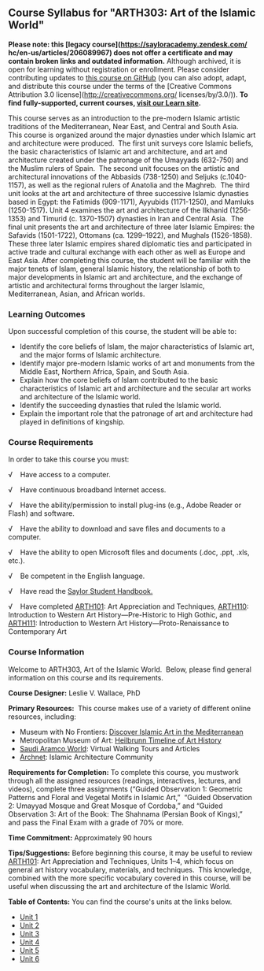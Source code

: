 Course Syllabus for "ARTH303: Art of the Islamic World"
-------------------------------------------------------

**Please note: this [legacy course](https://sayloracademy.zendesk.com/
hc/en-us/articles/206089967) does not offer a certificate and may contain 
broken links and outdated information.** Although archived, it is open 
for learning without registration or enrollment. Please consider contributing 
updates to [this course on GitHub](https://github.com/saylordotorg/course_arth303) 
(you can also adopt, adapt, and distribute this course under the terms of 
the [Creative Commons Attribution 3.0 license](http://creativecommons.org/
licenses/by/3.0/)). **To find fully-supported, current courses, [visit our 
Learn site](https://learn.saylor.org).**

This course serves as an introduction to the pre-modern Islamic artistic
traditions of the Mediterranean, Near East, and Central and South Asia. 
This course is organized around the major dynasties under which Islamic
art and architecture were produced.  The first unit surveys core Islamic
beliefs, the basic characteristics of Islamic art and architecture, and
art and architecture created under the patronage of the Umayyads
(632-750) and the Muslim rulers of Spain.  The second unit focuses on
the artistic and architectural innovations of the Abbasids (738-1250)
and Seljuks (c.1040-1157), as well as the regional rulers of Anatolia
and the Maghreb.  The third unit looks at the art and architecture of
three successive Islamic dynasties based in Egypt: the Fatimids
(909-1171), Ayyubids (1171-1250), and Mamluks (1250-1517)**.** Unit 4
examines the art and architecture of the Ilkhanid (1256-1353) and
Timurid (c. 1370-1507) dynasties in Iran and Central Asia.  The final
unit presents the art and architecture of three later Islamic Empires:
the Safavids (1501-1722), Ottomans (ca. 1299–1922), and Mughals
(1526-1858).  These three later Islamic empires shared diplomatic ties
and participated in active trade and cultural exchange with each other
as well as Europe and East Asia. After completing this course, the
student will be familiar with the major tenets of Islam, general Islamic
history, the relationship of both to major developments in Islamic art
and architecture, and the exchange of artistic and architectural forms
throughout the larger Islamic, Mediterranean, Asian, and African worlds.

### Learning Outcomes

Upon successful completion of this course, the student will be able
to:  
  

-   Identify the core beliefs of Islam, the major characteristics of
    Islamic art, and the major forms of Islamic architecture.
-   Identify major pre-modern Islamic works of art and monuments from
    the Middle East, Northern Africa, Spain, and South Asia.
-   Explain how the core beliefs of Islam contributed to the basic
    characteristics of Islamic art and architecture and the secular art
    works and architecture of the Islamic world.
-   Identify the succeeding dynasties that ruled the Islamic world.
-   Explain the important role that the patronage of art and
    architecture had played in definitions of kingship.

### Course Requirements

In order to take this course you must:  
  
 √    Have access to a computer.  
  
 √    Have continuous broadband Internet access.  
  
 √    Have the ability/permission to install plug-ins (e.g., Adobe
Reader or Flash) and software.  
  
 √    Have the ability to download and save files and documents to a
computer.  
  
 √    Have the ability to open Microsoft files and documents (.doc,
.ppt, .xls, etc.).  
  
 √    Be competent in the English language.

√    Have read the [Saylor Student
Handbook.](http://www.saylor.org/site/wp-content/uploads/2012/05/Saylor-StudentHandbook.pdf)

√    Have completed [ARTH101](http://www.saylor.org/courses/arth101/):
Art Appreciation and Techniques,
[ARTH110](http://www.saylor.org/arth110): Introduction to Western Art
History—Pre-Historic to High Gothic, and
[ARTH111](http://www.saylor.org/courses/arth111/): Introduction to
Western Art History—Proto-Renaissance to Contemporary Art

### Course Information

Welcome to ARTH303, Art of the Islamic World.  Below, please find
general information on this course and its requirements. 

**Course Designer:** Leslie V. Wallace, PhD

**Primary Resources:**  This course makes use of a variety of different
online resources, including:

-   Museum with No Frontiers: [Discover Islamic Art in the
    Mediterranean](http://www.discoverislamicart.org/exhibitions/ISL/)
-   Metropolitan Museum of Art: [Heilbrunn Timeline of Art
    History](http://www.metmuseum.org/toah/)
-   [Saudi Aramco World](http://www.saudiaramcoworld.com/issue/201102/):
    Virtual Walking Tours and Articles
-   [Archnet](https://archnet.org/lobby/): Islamic Architecture
    Community

**Requirements for Completion:** To complete this course, you mustwork
through all the assigned resources (readings, interactives, lectures,
and videos), complete three assignments (“Guided Observation 1:
Geometric Patterns and Floral and Vegetal Motifs in Islamic Art,” 
“Guided Observation 2: Umayyad Mosque and Great Mosque of Cordoba,” and
“Guided Observation 3: Art of the Book: The Shahnama (Persian Book of
Kings),” and pass the Final Exam with a grade of 70% or more.

**Time Commitment:** Approximately 90 hours

**Tips/Suggestions:** Before beginning this course, it may be useful to
review [ARTH101](http://www.saylor.org/courses/arth101/): Art
Appreciation and Techniques, Units 1–4, which focus on general art
history vocabulary, materials, and techniques.  This knowledge, combined
with the more specific vocabulary covered in this course, will be useful
when discussing the art and architecture of the Islamic World.

**Table of Contents:** You can find the course's units at the links below.

- [Unit 1](https://legacy.saylor.org/arth303/Unit01/)
- [Unit 2](https://legacy.saylor.org/arth303/Unit02/)
- [Unit 3](https://legacy.saylor.org/arth303/Unit03/)
- [Unit 4](https://legacy.saylor.org/arth303/Unit04/)
- [Unit 5](https://legacy.saylor.org/arth303/Unit05/)
- [Unit 6](https://legacy.saylor.org/arth303/Unit06/)

